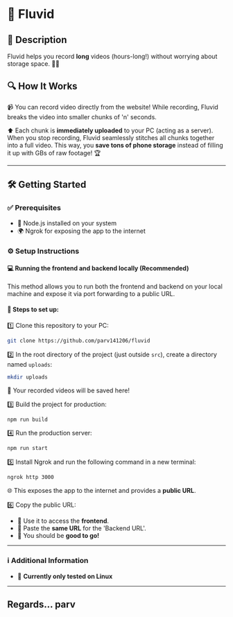 # 🚀 Fluvid

## 📌 Description
Fluvid helps you record **long** videos (hours-long!) without worrying about storage space. 🎥💾

## 🔍 How It Works
📹 You can record video directly from the website! While recording, Fluvid breaks the video into smaller chunks of 'n' seconds.

⬆️ Each chunk is **immediately uploaded** to your PC (acting as a server). When you stop recording, Fluvid seamlessly stitches all chunks together into a full video. This way, you **save tons of phone storage** instead of filling it up with GBs of raw footage! 🏆

---

## 🛠 Getting Started

### ✅ Prerequisites
- 📌 Node.js installed on your system
- 🌍 Ngrok for exposing the app to the internet

### ⚙️ Setup Instructions

#### 💻 Running the frontend and backend locally (Recommended)

This method allows you to run both the frontend and backend on your local machine and expose it via port forwarding to a public URL.

#### 📝 Steps to set up:

1️⃣ Clone this repository to your PC:
   ```sh
   git clone https://github.com/parv141206/fluvid
   ```

2️⃣ In the root directory of the project (just outside `src`), create a directory named `uploads`:
   ```sh
   mkdir uploads
   ```
   📂 Your recorded videos will be saved here!

3️⃣ Build the project for production:
   ```sh
   npm run build
   ```

4️⃣ Run the production server:
   ```sh
   npm run start
   ```

5️⃣ Install Ngrok and run the following command in a new terminal:
   ```sh
   ngrok http 3000
   ```
   🌐 This exposes the app to the internet and provides a **public URL**.

6️⃣ Copy the public URL:
   - 🔗 Use it to access the **frontend**.
   - 🔗 Paste the **same URL** for the 'Backend URL'.
   - 🎉 You should be **good to go!**

---

### ℹ️ Additional Information
- 🐧 **Currently only tested on Linux**

---

## Regards... parv
